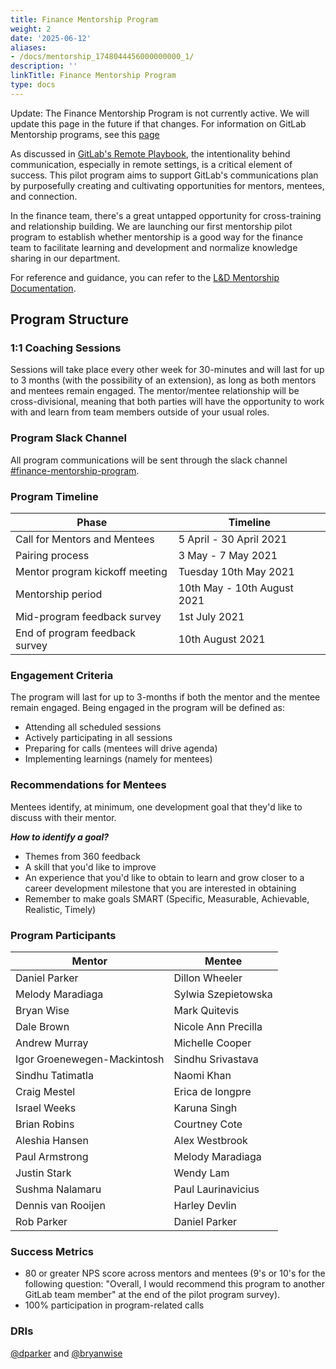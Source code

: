 ```yaml
---
title: Finance Mentorship Program
weight: 2
date: '2025-06-12'
aliases:
- /docs/mentorship_1748044456000000000_1/
description: ''
linkTitle: Finance Mentorship Program
type: docs
---
```


Update: The Finance Mentorship Program is not currently active. We will update this page in the future if that changes. For information on GitLab Mentorship programs, see this [page](/handbook/people-group/learning-and-development/mentor)

As discussed in [GitLab's Remote Playbook](/handbook/company/culture/all-remote/), the intentionality behind communication, especially in remote settings, is a critical element of success. This pilot program aims to support GitLab's communications plan by purposefully creating and cultivating opportunities for mentors, mentees, and connection.

In the finance team, there's a great untapped opportunity for cross-training and relationship building. We are launching our first mentorship pilot program to establish whether mentorship is a good way for the finance team to facilitate learning and development and normalize knowledge sharing in our department.

For reference and guidance, you can refer to the [L&D Mentorship Documentation](/handbook/people-group/learning-and-development/mentor).

## Program Structure

### 1:1 Coaching Sessions

Sessions will take place every other week for 30-minutes and will last for up to 3 months (with the possibility of an extension), as long as both mentors and mentees remain engaged. The mentor/mentee relationship will be cross-divisional, meaning that both parties will have the opportunity to work with and learn from team members outside of your usual roles.

### Program Slack Channel

All program communications will be sent through the slack channel [#finance-mentorship-program](https://gitlab.slack.com/archives/C01SELK5M18).

### Program Timeline

| Phase                             | Timeline                      |
| -------                           | -------                       |
| Call for Mentors and Mentees      | 5 April - 30 April 2021       |
| Pairing process                   | 3 May - 7 May 2021      |
| Mentor program kickoff meeting    | Tuesday 10th May 2021        |
| Mentorship period                 | 10th May - 10th August 2021     |
| Mid-program feedback survey       | 1st July 2021                |
| End of program feedback survey    | 10th August 2021             |

### Engagement Criteria

The program will last for up to 3-months if both the mentor and the mentee remain engaged. Being engaged in the program will be defined as:

- Attending all scheduled sessions
- Actively participating in all sessions
- Preparing for calls (mentees will drive agenda)
- Implementing learnings (namely for mentees)

### Recommendations for Mentees

Mentees identify, at minimum, one development goal that they'd like to discuss with their mentor.

***How to identify a goal?***

- Themes from 360 feedback
- A skill that you'd like to improve
- An experience that you'd like to obtain to learn and grow closer to a career development milestone that you are interested in obtaining
- Remember to make goals SMART (Specific, Measurable, Achievable, Realistic, Timely)

### Program Participants

| Mentor | Mentee |
| ------- | ------- |
| Daniel Parker | Dillon Wheeler |
| Melody Maradiaga | Sylwia Szepietowska |
| Bryan Wise | Mark Quitevis |
| Dale Brown | Nicole Ann Precilla |
| Andrew Murray | Michelle Cooper |
| Igor Groenewegen-Mackintosh | Sindhu Srivastava |
| Sindhu Tatimatla | Naomi Khan |
| Craig Mestel | Erica de longpre |
| Israel Weeks | Karuna Singh |
| Brian Robins | Courtney Cote |
| Aleshia Hansen | Alex Westbrook |
| Paul Armstrong | Melody Maradiaga |
| Justin Stark | Wendy Lam |
| Sushma Nalamaru | Paul Laurinavicius |
| Dennis van Rooijen | Harley Devlin |
| Rob Parker | Daniel Parker |

### Success Metrics

- 80 or greater NPS score across mentors and mentees (9's or 10's for the following question: "Overall, I would recommend this program to another GitLab team member" at the end of the pilot program survey).
- 100% participation in program-related calls

### DRIs

[@dparker](https://gitlab.com/dparker) and [@bryanwise](https://gitlab.com/bryanwise)
